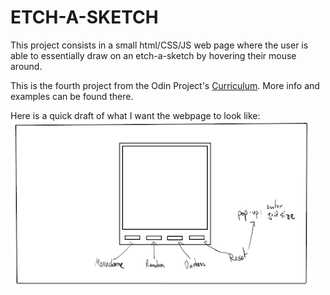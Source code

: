# ETCH-A-SKETCH
This project consists in a small html/CSS/JS web page where the user is able to essentially draw on an etch-a-sketch by hovering their mouse around.

This is the fourth project from the Odin Project's [Curriculum](https://www.theodinproject.com/courses/web-development-101/lessons/etch-a-sketch-project). More info and examples can be found there.

Here is a quick draft of what I want the webpage to look like:
![draft image](Draft.png)
